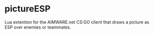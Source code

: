 # pictureESP
Lua extention for the AIMWARE.net CS:GO client that draws a picture as ESP over enemies or teammates.
